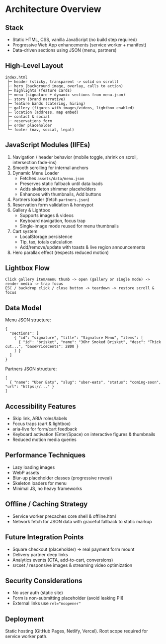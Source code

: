 # Architecture Overview

## Stack
- Static HTML, CSS, vanilla JavaScript (no build step required)
- Progressive Web App enhancements (service worker + manifest)
- Data-driven sections using JSON (menu, partners)

## High-Level Layout
```
index.html
 ├─ header (sticky, transparent -> solid on scroll)
 ├─ hero (background image, overlay, calls to action)
 ├─ highlights (feature cards)
 ├─ menu (signature + dynamic sections from menu.json)
 ├─ story (brand narrative)
 ├─ feature bands (catering, hiring)
 ├─ gallery (figures with images/videos, lightbox enabled)
 ├─ location (address, map embed)
 ├─ contact & social
 ├─ reservations form
 ├─ order placeholder
 └─ footer (nav, social, legal)
```

## JavaScript Modules (IIFEs)
1. Navigation / header behavior (mobile toggle, shrink on scroll, intersection fade-ins)
2. Smooth scrolling for internal anchors
3. Dynamic Menu Loader
   - Fetches `assets/data/menu.json`
   - Preserves static fallback until data loads
   - Adds skeleton shimmer placeholders
   - Enhances with thumbnails, Add buttons
4. Partners loader (fetch `partners.json`)
5. Reservation form validation & honeypot
6. Gallery & Lightbox
   - Supports images & videos
   - Keyboard navigation, focus trap
   - Single-image mode reused for menu thumbnails
7. Cart system
   - LocalStorage persistence
   - Tip, tax, totals calculation
   - Add/remove/update with toasts & live region announcements
8. Hero parallax effect (respects reduced motion)

## Lightbox Flow
```
Click gallery item/menu thumb -> open (gallery or single mode) -> render media -> trap focus
ESC / backdrop click / close button -> teardown -> restore scroll & focus
```

## Data Model
Menu JSON structure:
```jsonc
{
  "sections": [
    { "id": "signature", "title": "Signature Menu", "items": [
      { "id": "brisket", "name": "36hr Smoked Brisket", "desc": "Thick cut...", "basePriceCents": 2800 }
    ] }
  ]
}
```
Partners JSON structure:
```jsonc
[
  { "name": "Uber Eats", "slug": "uber-eats", "status": "coming-soon", "url": "https://..." }
]
```

## Accessibility Features
- Skip link, ARIA roles/labels
- Focus traps (cart & lightbox)
- aria-live for form/cart feedback
- Keyboard activation (Enter/Space) on interactive figures & thumbnails
- Reduced motion media queries

## Performance Techniques
- Lazy loading images
- WebP assets
- Blur-up placeholder classes (progressive reveal)
- Skeleton loaders for menu
- Minimal JS, no heavy frameworks

## Offline / Caching Strategy
- Service worker precaches core shell & offline.html
- Network fetch for JSON data with graceful fallback to static markup

## Future Integration Points
- Square checkout (placeholder) -> real payment form mount
- Delivery partner deep links
- Analytics events (CTA, add-to-cart, conversions)
- srcset / responsive images & streaming video optimization

## Security Considerations
- No user auth (static site)
- Form is non-submitting placeholder (avoid leaking PII)
- External links use `rel="noopener"`

## Deployment
Static hosting (GitHub Pages, Netlify, Vercel). Root scope required for service worker path.
